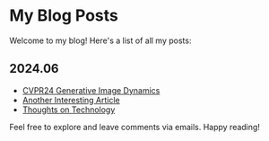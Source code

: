# My Blog Posts

Welcome to my blog! Here's a list of all my posts:

## 2024.06

- [CVPR24 Generative Image Dynamics](cvpr24_GenerativeImageDynamics.md)
- [Another Interesting Article](link-to-post)
- [Thoughts on Technology](link-to-post)


Feel free to explore and leave comments via emails. Happy reading!